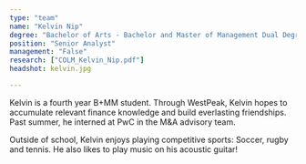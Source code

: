 ```yaml
---
type: "team"
name: "Kelvin Nip"
degree: "Bachelor of Arts - Bachelor and Master of Management Dual Degree | Year 4"
position: "Senior Analyst"
management: "False"
research: ["COLM_Kelvin_Nip.pdf"]
headshot: kelvin.jpg

---
```


Kelvin is a fourth year B+MM student. Through WestPeak, Kelvin hopes to accumulate relevant finance knowledge and build everlasting friendships. Past summer, he interned at PwC in the M&A advisory team.

Outside of school, Kelvin enjoys playing competitive sports: Soccer, rugby and tennis. He also likes to play music on his acoustic guitar!
